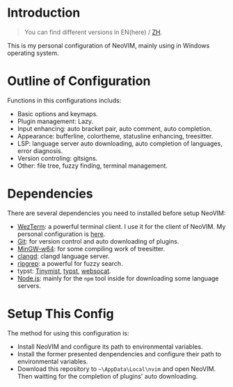 # Introduction

> You can find different versions in EN(here) / [ZH](./README-ZH.md).

This is my personal configuration of NeoVIM, mainly using in Windows operating system.

# Outline of Configuration

Functions in this configurations includs:
- Basic options and keymaps.
- Plugin management: Lazy.
- Input enhancing: auto bracket pair, auto comment, auto completion.
- Appearance: bufferline, colortheme, statusline enhancing, treesitter.
- LSP: language server auto downloading, auto completion of languages, error diagnosis.
- Version controling: gitsigns.
- Other: file tree, fuzzy finding, terminal management.

# Dependencies

There are several dependencies you need to installed before setup NeoVIM:
- [WezTerm](https://github.com/wez/wezterm): a powerful terminal client. I use it for the client of NeoVIM. My personal configuration is [here](.wezterm.lua).
- [Git](https://git-scm.com/downloads): for version control and auto downloading of plugins.
- [MinGW-w64](https://www.mingw-w64.org/downloads/): for some compiling work of treesitter.
- [clangd](https://github.com/clangd/clangd): clangd language server.
- [ripgrep](https://github.com/BurntSushi/ripgrep): a powerful for fuzzy search.
- typst: [Tinymist](https://github.com/Myriad-Dreamin/tinymist), [typst](https://github.com/typst/typst), [websocat](https://github.com/vi/websocat).
- [Node.js](https://nodejs.org/en): mainly for the `npm` tool inside for downloading some language servers.

# Setup This Config

The method for using this configuration is:
- Install NeoVIM and configure its path to environmental variables.
- Install the former presented denpendencies and configure their path to environmental variables.
- Download this repository to `~\AppData\Local\nvim` and open NeoVIM. Then waitting for the completion of plugins' auto downloading.
